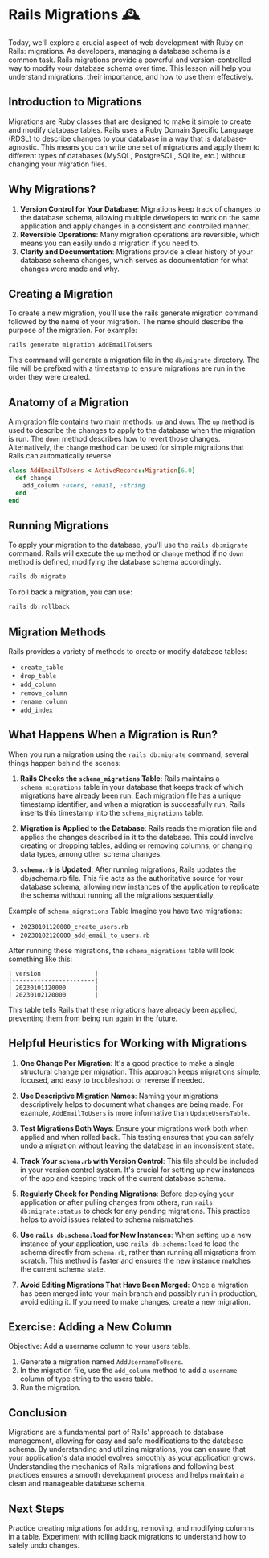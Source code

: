 # Rails Migrations 🕰️

Today, we'll explore a crucial aspect of web development with Ruby on Rails: migrations. As developers, managing a database schema is a common task. Rails migrations provide a powerful and version-controlled way to modify your database schema over time. This lesson will help you understand migrations, their importance, and how to use them effectively.

## Introduction to Migrations
Migrations are Ruby classes that are designed to make it simple to create and modify database tables. Rails uses a Ruby Domain Specific Language (RDSL) to describe changes to your database in a way that is database-agnostic. This means you can write one set of migrations and apply them to different types of databases (MySQL, PostgreSQL, SQLite, etc.) without changing your migration files.

## Why Migrations?
1. **Version Control for Your Database**: Migrations keep track of changes to the database schema, allowing multiple developers to work on the same application and apply changes in a consistent and controlled manner.
2. **Reversible Operations**: Many migration operations are reversible, which means you can easily undo a migration if you need to.
3. **Clarity and Documentation**: Migrations provide a clear history of your database schema changes, which serves as documentation for what changes were made and why.

## Creating a Migration
To create a new migration, you'll use the rails generate migration command followed by the name of your migration. The name should describe the purpose of the migration. For example:

`rails generate migration AddEmailToUsers`

This command will generate a migration file in the `db/migrate` directory. The file will be prefixed with a timestamp to ensure migrations are run in the order they were created.

## Anatomy of a Migration
A migration file contains two main methods: `up` and `down`. The `up` method is used to describe the changes to apply to the database when the migration is run. The `down` method describes how to revert those changes. Alternatively, the `change` method can be used for simple migrations that Rails can automatically reverse.

```ruby
class AddEmailToUsers < ActiveRecord::Migration[6.0]
  def change
    add_column :users, :email, :string
  end
end
```

## Running Migrations
To apply your migration to the database, you'll use the `rails db:migrate` command. Rails will execute the `up` method or `change` method if no `down` method is defined, modifying the database schema accordingly.

```bash
rails db:migrate
```

To roll back a migration, you can use:

```bash
rails db:rollback
```

## Migration Methods
Rails provides a variety of methods to create or modify database tables:

- `create_table`
- `drop_table`
- `add_column`
- `remove_column`
- `rename_column`
- `add_index`

## What Happens When a Migration is Run?
When you run a migration using the `rails db:migrate` command, several things happen behind the scenes:

1. **Rails Checks the `schema_migrations` Table**: Rails maintains a `schema_migrations` table in your database that keeps track of which migrations have already been run. Each migration file has a unique timestamp identifier, and when a migration is successfully run, Rails inserts this timestamp into the `schema_migrations` table.

2. **Migration is Applied to the Database**: Rails reads the migration file and applies the changes described in it to the database. This could involve creating or dropping tables, adding or removing columns, or changing data types, among other schema changes.

3. **`schema.rb` is Updated**: After running migrations, Rails updates the db/schema.rb file. This file acts as the authoritative source for your database schema, allowing new instances of the application to replicate the schema without running all the migrations sequentially.

Example of `schema_migrations` Table
Imagine you have two migrations:

- `20230101120000_create_users.rb`
- `20230102120000_add_email_to_users.rb`

After running these migrations, the `schema_migrations` table will look something like this:

```
| version               |
|-----------------------|
| 20230101120000        |
| 20230102120000        |
```

This table tells Rails that these migrations have already been applied, preventing them from being run again in the future.

## Helpful Heuristics for Working with Migrations
1. **One Change Per Migration**: It's a good practice to make a single structural change per migration. This approach keeps migrations simple, focused, and easy to troubleshoot or reverse if needed.

2. **Use Descriptive Migration Names**: Naming your migrations descriptively helps to document what changes are being made. For example, `AddEmailToUsers` is more informative than `UpdateUsersTable`.

3. **Test Migrations Both Ways**: Ensure your migrations work both when applied and when rolled back. This testing ensures that you can safely undo a migration without leaving the database in an inconsistent state.

4. **Track Your `schema.rb` with Version Control**: This file should be included in your version control system. It's crucial for setting up new instances of the app and keeping track of the current database schema.

5. **Regularly Check for Pending Migrations**: Before deploying your application or after pulling changes from others, run `rails db:migrate:status` to check for any pending migrations. This practice helps to avoid issues related to schema mismatches.

6. **Use `rails db:schema:load` for New Instances**: When setting up a new instance of your application, use `rails db:schema:load` to load the schema directly from `schema.rb`, rather than running all migrations from scratch. This method is faster and ensures the new instance matches the current schema state.

7. **Avoid Editing Migrations That Have Been Merged**: Once a migration has been merged into your main branch and possibly run in production, avoid editing it. If you need to make changes, create a new migration.


## Exercise: Adding a New Column
Objective: Add a username column to your users table.

1. Generate a migration named `AddUsernameToUsers`.
2. In the migration file, use the `add_column` method to add a `username` column of type string to the users table.
3. Run the migration.

## Conclusion
Migrations are a fundamental part of Rails' approach to database management, allowing for easy and safe modifications to the database schema. By understanding and utilizing migrations, you can ensure that your application's data model evolves smoothly as your application grows. Understanding the mechanics of Rails migrations and following best practices ensures a smooth development process and helps maintain a clean and manageable database schema.

## Next Steps
Practice creating migrations for adding, removing, and modifying columns in a table. Experiment with rolling back migrations to understand how to safely undo changes.
